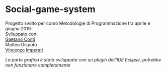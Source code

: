 # Social-game-system
Progetto svolto per corso Metodologie di Programmazione tra aprile e giugno 2019. <br>
Sviluppato con:<br>
[Gaetano Conti](https://github.com/GaetanoConti) <br>
Matteo Dispoto <br>
[Vincenzo Imperati](https://github.com/VincenzoImp)

*La parte grafica è stata sviluppata con un plugin dell'IDE Eclipse, potrebbe non funzionare completamente*
